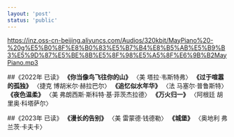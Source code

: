 ```yaml
---
layout: 'post'
status: 'public'
---
```


https://inz.oss-cn-beijing.aliyuncs.com/Audios/320kbit/MayPiano%20-%20g%E5%B0%8F%E8%B0%83%E5%B7%B4%E8%B5%AB%E5%B9%B3%E5%9D%87%E5%BE%8B%E5%8F%98%E5%A5%8F%E6%9B%B2MayPiano.mp3

##《2022年 已读》
**《你当像鸟飞往你的山》** 〈美 塔拉·韦斯特弗〉
**《过于喧嚣的孤独》** 〈捷克 博胡米尔·赫拉巴尔〉
**《追忆似水年华》** 〈法 马塞尔·普鲁斯特〉
**《夜色温柔》** 〈美 弗朗西斯·斯科特·基·菲茨杰拉德〉
**《万火归一》** 〈阿根廷 胡里奥·科塔萨尔〉

##《2023年 已读》
**《漫长的告别》** 〈美 雷蒙德·钱德勒〉
**《城堡》** 〈奥地利 弗兰茨·卡夫卡〉



